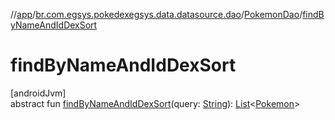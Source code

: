 //[app](../../../index.md)/[br.com.egsys.pokedexegsys.data.datasource.dao](../index.md)/[PokemonDao](index.md)/[findByNameAndIdDexSort](find-by-name-and-id-dex-sort.md)

# findByNameAndIdDexSort

[androidJvm]\
abstract fun [findByNameAndIdDexSort](find-by-name-and-id-dex-sort.md)(query: [String](https://kotlinlang.org/api/latest/jvm/stdlib/kotlin/-string/index.html)): [List](https://kotlinlang.org/api/latest/jvm/stdlib/kotlin.collections/-list/index.html)&lt;[Pokemon](../../br.com.egsys.pokedexegsys.data.model.storage/-pokemon/index.md)&gt;
